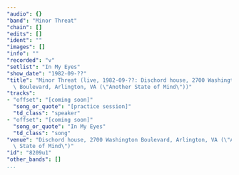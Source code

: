 ```yaml
---
"audio": {}
"band": "Minor Threat"
"chain": []
"edits": []
"ident": ""
"images": []
"info": ""
"recorded": "v"
"setlist": "In My Eyes"
"show_date": "1982-09-??"
"title": "Minor Threat (live, 1982-09-??: Dischord house, 2700 Washington\
  \ Boulevard, Arlington, VA (\"Another State of Mind\"))"
"tracks":
- "offset": "[coming soon]"
  "song_or_quote": "[practice session]"
  "td_class": "speaker"
- "offset": "[coming soon]"
  "song_or_quote": "In My Eyes"
  "td_class": "song"
"venue": "Dischord house, 2700 Washington Boulevard, Arlington, VA (\"Another\
  \ State of Mind\")"
"id": "8209u1"
"other_bands": []
...
```

